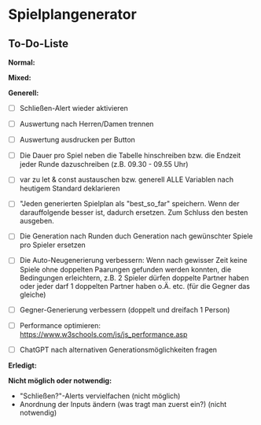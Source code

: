 # Spielplangenerator
## To-Do-Liste

**Normal:**


**Mixed:**


**Generell:**
- [ ] Schließen-Alert wieder aktivieren
- [ ] Auswertung nach Herren/Damen trennen
- [ ] Auswertung ausdrucken per Button
- [ ] Die Dauer pro Spiel neben die Tabelle hinschreiben bzw. die Endzeit jeder Runde dazuschreiben (z.B. 09.30 - 09.55 Uhr)
- [ ] var zu let & const austauschen bzw. generell ALLE Variablen nach heutigem Standard deklarieren
- [ ] "Jeden generierten Spielplan als "best_so_far" speichern. Wenn der darauffolgende besser ist, dadurch ersetzen. Zum Schluss den besten ausgeben.
- [ ] Die Generation nach Runden duch Generation nach gewünschter Spiele pro Spieler ersetzen
- [ ] Die Auto-Neugenerierung verbessern: Wenn nach gewisser Zeit keine Spiele ohne doppelten Paarungen gefunden werden konnten, die Bedingungen erleichtern, z.B. 2 Spieler dürfen doppelte Partner haben oder jeder darf 1 doppelten Partner haben o.Ä. etc. (für die Gegner das gleiche)
- [ ] Gegner-Generierung verbessern (doppelt und dreifach 1 Person)
- [ ] Performance optimieren: https://www.w3schools.com/js/js_performance.asp
- [ ] ChatGPT nach alternativen Generationsmöglichkeiten fragen



**Erledigt:**


**Nicht möglich oder notwendig:**
- "Schließen?"-Alerts vervielfachen (nicht möglich)
- Anordnung der Inputs ändern (was tragt man zuerst ein?) (nicht notwendig)